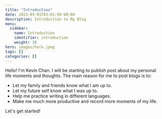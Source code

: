 ```yaml
---
title: "Introduction"
date: 2023-03-01T03:01:50-08:00
description: Introduction to My Blog
menu:
  sidebar:
    name: Introduction
    identifier: introduction
    weight: 10
hero: images/hero.jpeg
tags: []
categories: []
---
```


Hello! I'm Kevin Chan. I will be starting to publish post about my personal life moments and thoughts. The main reason for me to post blogs is to:

- Let my family and friends know what I am up to.
- Let my future self know what I was up to.
- Help me practice writing in different languages.
- Make me much more productive and record more moments of my life.

Let's get started!